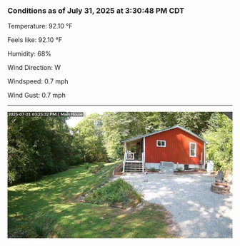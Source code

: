 ### Conditions as of July 31, 2025 at 3:30:48 PM CDT 

Temperature: 92.10 &deg;F

Feels like: 92.10 &deg;F

Humidity: 68%

Wind Direction: W

Windspeed: 0.7 mph

Wind Gust: 0.7 mph

---

<img src="./images/latest.jpeg"/>


